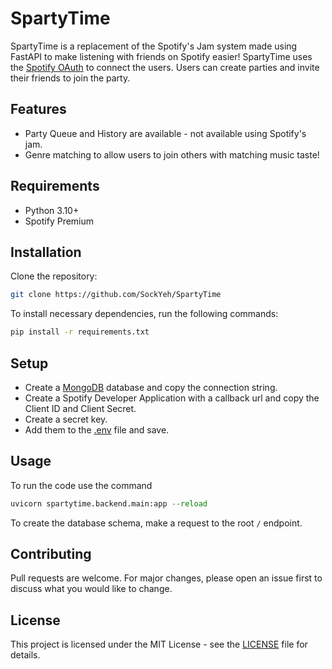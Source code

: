# SpartyTime
SpartyTime is a replacement of the Spotify's Jam system made using FastAPI to make listening with friends on Spotify easier! SpartyTime uses the [Spotify OAuth](https://developer.spotify.com/documentation/web-api/) to connect the users. Users can create parties and invite their friends to join the party.

## Features
- Party Queue and History are available - not available using Spotify's jam.
- Genre matching to allow users to join others with matching music taste!

## Requirements
- Python 3.10+
- Spotify Premium

## Installation
Clone the repository:
```sh
git clone https://github.com/SockYeh/SpartyTime
```

To install necessary dependencies, run the following commands:
```sh
pip install -r requirements.txt
```
## Setup
- Create a [MongoDB](https://www.mongodb.com/) database and copy the connection string.
- Create a Spotify Developer Application with a callback url and copy the Client ID and Client Secret.
- Create a secret key.
- Add them to the [.env](.env) file and save.

## Usage
To run the code use the command
```python
uvicorn spartytime.backend.main:app --reload
```
To create the database schema, make a request to the root `/` endpoint.

## Contributing

Pull requests are welcome. For major changes, please open an issue first to discuss what you would like to change.

## License

This project is licensed under the MIT License - see the [LICENSE](LICENSE) file for details.
